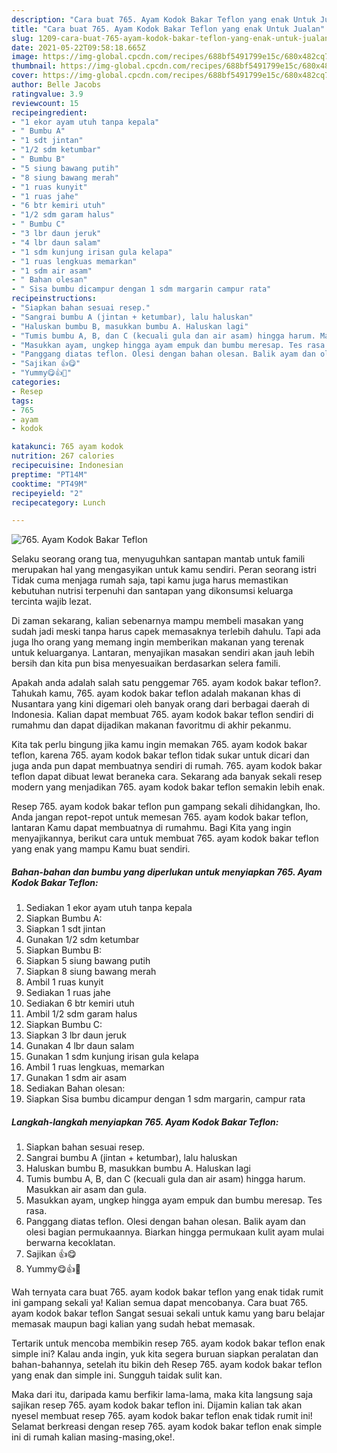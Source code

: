 ```yaml
---
description: "Cara buat 765. Ayam Kodok Bakar Teflon yang enak Untuk Jualan"
title: "Cara buat 765. Ayam Kodok Bakar Teflon yang enak Untuk Jualan"
slug: 1209-cara-buat-765-ayam-kodok-bakar-teflon-yang-enak-untuk-jualan
date: 2021-05-22T09:58:18.665Z
image: https://img-global.cpcdn.com/recipes/688bf5491799e15c/680x482cq70/765-ayam-kodok-bakar-teflon-foto-resep-utama.jpg
thumbnail: https://img-global.cpcdn.com/recipes/688bf5491799e15c/680x482cq70/765-ayam-kodok-bakar-teflon-foto-resep-utama.jpg
cover: https://img-global.cpcdn.com/recipes/688bf5491799e15c/680x482cq70/765-ayam-kodok-bakar-teflon-foto-resep-utama.jpg
author: Belle Jacobs
ratingvalue: 3.9
reviewcount: 15
recipeingredient:
- "1 ekor ayam utuh tanpa kepala"
- " Bumbu A"
- "1 sdt jintan"
- "1/2 sdm ketumbar"
- " Bumbu B"
- "5 siung bawang putih"
- "8 siung bawang merah"
- "1 ruas kunyit"
- "1 ruas jahe"
- "6 btr kemiri utuh"
- "1/2 sdm garam halus"
- " Bumbu C"
- "3 lbr daun jeruk"
- "4 lbr daun salam"
- "1 sdm kunjung irisan gula kelapa"
- "1 ruas lengkuas memarkan"
- "1 sdm air asam"
- " Bahan olesan"
- " Sisa bumbu dicampur dengan 1 sdm margarin campur rata"
recipeinstructions:
- "Siapkan bahan sesuai resep."
- "Sangrai bumbu A (jintan + ketumbar), lalu haluskan"
- "Haluskan bumbu B, masukkan bumbu A. Haluskan lagi"
- "Tumis bumbu A, B, dan C (kecuali gula dan air asam) hingga harum. Masukkan air asam dan gula."
- "Masukkan ayam, ungkep hingga ayam empuk dan bumbu meresap. Tes rasa."
- "Panggang diatas teflon. Olesi dengan bahan olesan. Balik ayam dan olesi bagian permukaannya. Biarkan hingga permukaan kulit ayam mulai berwarna kecoklatan."
- "Sajikan 👍😋"
- "Yummy😋👍💯"
categories:
- Resep
tags:
- 765
- ayam
- kodok

katakunci: 765 ayam kodok 
nutrition: 267 calories
recipecuisine: Indonesian
preptime: "PT14M"
cooktime: "PT49M"
recipeyield: "2"
recipecategory: Lunch

---
```



![765. Ayam Kodok Bakar Teflon](https://img-global.cpcdn.com/recipes/688bf5491799e15c/680x482cq70/765-ayam-kodok-bakar-teflon-foto-resep-utama.jpg)

Selaku seorang orang tua, menyuguhkan santapan mantab untuk famili merupakan hal yang mengasyikan untuk kamu sendiri. Peran seorang istri Tidak cuma menjaga rumah saja, tapi kamu juga harus memastikan kebutuhan nutrisi terpenuhi dan santapan yang dikonsumsi keluarga tercinta wajib lezat.

Di zaman  sekarang, kalian sebenarnya mampu membeli masakan yang sudah jadi meski tanpa harus capek memasaknya terlebih dahulu. Tapi ada juga lho orang yang memang ingin memberikan makanan yang terenak untuk keluarganya. Lantaran, menyajikan masakan sendiri akan jauh lebih bersih dan kita pun bisa menyesuaikan berdasarkan selera famili. 



Apakah anda adalah salah satu penggemar 765. ayam kodok bakar teflon?. Tahukah kamu, 765. ayam kodok bakar teflon adalah makanan khas di Nusantara yang kini digemari oleh banyak orang dari berbagai daerah di Indonesia. Kalian dapat membuat 765. ayam kodok bakar teflon sendiri di rumahmu dan dapat dijadikan makanan favoritmu di akhir pekanmu.

Kita tak perlu bingung jika kamu ingin memakan 765. ayam kodok bakar teflon, karena 765. ayam kodok bakar teflon tidak sukar untuk dicari dan juga anda pun dapat membuatnya sendiri di rumah. 765. ayam kodok bakar teflon dapat dibuat lewat beraneka cara. Sekarang ada banyak sekali resep modern yang menjadikan 765. ayam kodok bakar teflon semakin lebih enak.

Resep 765. ayam kodok bakar teflon pun gampang sekali dihidangkan, lho. Anda jangan repot-repot untuk memesan 765. ayam kodok bakar teflon, lantaran Kamu dapat membuatnya di rumahmu. Bagi Kita yang ingin menyajikannya, berikut cara untuk membuat 765. ayam kodok bakar teflon yang enak yang mampu Kamu buat sendiri.

<!--inarticleads1-->

##### Bahan-bahan dan bumbu yang diperlukan untuk menyiapkan 765. Ayam Kodok Bakar Teflon:

1. Sediakan 1 ekor ayam utuh tanpa kepala
1. Siapkan  Bumbu A:
1. Siapkan 1 sdt jintan
1. Gunakan 1/2 sdm ketumbar
1. Siapkan  Bumbu B:
1. Siapkan 5 siung bawang putih
1. Siapkan 8 siung bawang merah
1. Ambil 1 ruas kunyit
1. Sediakan 1 ruas jahe
1. Sediakan 6 btr kemiri utuh
1. Ambil 1/2 sdm garam halus
1. Siapkan  Bumbu C:
1. Siapkan 3 lbr daun jeruk
1. Gunakan 4 lbr daun salam
1. Gunakan 1 sdm kunjung irisan gula kelapa
1. Ambil 1 ruas lengkuas, memarkan
1. Gunakan 1 sdm air asam
1. Sediakan  Bahan olesan:
1. Siapkan  Sisa bumbu dicampur dengan 1 sdm margarin, campur rata




<!--inarticleads2-->

##### Langkah-langkah menyiapkan 765. Ayam Kodok Bakar Teflon:

1. Siapkan bahan sesuai resep.
1. Sangrai bumbu A (jintan + ketumbar), lalu haluskan
1. Haluskan bumbu B, masukkan bumbu A. Haluskan lagi
1. Tumis bumbu A, B, dan C (kecuali gula dan air asam) hingga harum. Masukkan air asam dan gula.
1. Masukkan ayam, ungkep hingga ayam empuk dan bumbu meresap. Tes rasa.
1. Panggang diatas teflon. Olesi dengan bahan olesan. Balik ayam dan olesi bagian permukaannya. Biarkan hingga permukaan kulit ayam mulai berwarna kecoklatan.
1. Sajikan 👍😋
1. Yummy😋👍💯




Wah ternyata cara buat 765. ayam kodok bakar teflon yang enak tidak rumit ini gampang sekali ya! Kalian semua dapat mencobanya. Cara buat 765. ayam kodok bakar teflon Sangat sesuai sekali untuk kamu yang baru belajar memasak maupun bagi kalian yang sudah hebat memasak.

Tertarik untuk mencoba membikin resep 765. ayam kodok bakar teflon enak simple ini? Kalau anda ingin, yuk kita segera buruan siapkan peralatan dan bahan-bahannya, setelah itu bikin deh Resep 765. ayam kodok bakar teflon yang enak dan simple ini. Sungguh taidak sulit kan. 

Maka dari itu, daripada kamu berfikir lama-lama, maka kita langsung saja sajikan resep 765. ayam kodok bakar teflon ini. Dijamin kalian tak akan nyesel membuat resep 765. ayam kodok bakar teflon enak tidak rumit ini! Selamat berkreasi dengan resep 765. ayam kodok bakar teflon enak simple ini di rumah kalian masing-masing,oke!.

